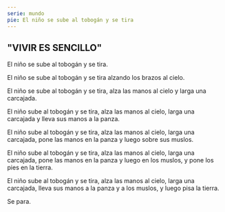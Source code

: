 ```yaml
---
serie: mundo
pie: El niño se sube al tobogán y se tira
---
```


## "VIVIR ES SENCILLO"

El niño se sube al tobogán y se tira.

El niño se sube al tobogán y se tira alzando los brazos al cielo.

El niño se sube al tobogán y se tira, alza las manos al cielo y larga una carcajada.

El niño sube al tobogán y se tira, alza las manos al cielo, larga una carcajada y lleva sus manos a la panza.

El niño sube al tobogán y se tira, alza las manos al cielo, larga una carcajada, pone las manos en la panza y luego sobre sus muslos.

El niño sube al tobogán y se tira, alza las manos al cielo, larga una carcajada, pone las manos en la panza y luego en los muslos, y pone los pies en la tierra.

El niño sube al tobogán y se tira, alza las manos al cielo, larga una carcajada, lleva sus manos a la panza y a los muslos, y luego pisa la tierra.

Se para.
